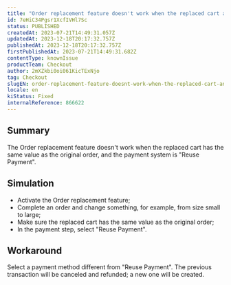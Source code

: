 ```yaml
---
title: "Order replacement feature doesn't work when the replaced cart and original order have the same value"
id: 7eHiC34Pgsr1XcfIVHl7Sc
status: PUBLISHED
createdAt: 2023-07-21T14:49:31.057Z
updatedAt: 2023-12-18T20:17:32.757Z
publishedAt: 2023-12-18T20:17:32.757Z
firstPublishedAt: 2023-07-21T14:49:31.682Z
contentType: knownIssue
productTeam: Checkout
author: 2mXZkbi0oi061KicTExNjo
tag: Checkout
slugEN: order-replacement-feature-doesnt-work-when-the-replaced-cart-and-original-order-have-the-same-value
locale: en
kiStatus: Fixed
internalReference: 866622
---
```


## Summary


The Order replacement feature doesn't work when the replaced cart has the same value as the original order, and the payment system is "Reuse Payment".


##

## Simulation



- Activate the Order replacement feature;
- Complete an order and change something, for example, from size small to large;
- Make sure the replaced cart has the same value as the original order;
- In the payment step, select "Reuse Payment".


##

## Workaround


Select a payment method different from "Reuse Payment". The previous transaction will be canceled and refunded; a new one will be created.



